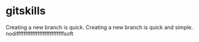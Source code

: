 gitskills
=========
Creating a new branch is quick.
Creating a new branch is quick and simple.
nodifffffffffffffffffffffffffffsoft
